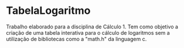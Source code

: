 # TabelaLogaritmo
Trabalho elaborado para a disciplina de Cálculo 1. Tem como objetivo a criação de uma tabela interativa para o cálculo de logaritmos sem a utilização de bibliotecas como a "math.h" da linguagem c.

